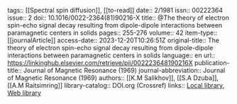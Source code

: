 tags:: [[Spectral spin diffusion]], [[to-read]]
date:: 2/1981
issn:: 00222364
issue:: 2
doi:: 10.1016/0022-2364(81)90216-X
title:: @The theory of electron spin-echo signal decay resulting from dipole-dipole interactions between paramagnetic centers in solids
pages:: 255-276
volume:: 42
item-type:: [[journalArticle]]
access-date:: 2023-12-20T10:26:51Z
original-title:: The theory of electron spin-echo signal decay resulting from dipole-dipole interactions between paramagnetic centers in solids
language:: en
url:: https://linkinghub.elsevier.com/retrieve/pii/002223648190216X
publication-title:: Journal of Magnetic Resonance (1969)
journal-abbreviation:: Journal of Magnetic Resonance (1969)
authors:: [[K.M Salikhov]], [[S.A Dzuba]], [[A.M Raitsimring]]
library-catalog:: DOI.org (Crossref)
links:: [Local library](zotero://select/library/items/CWZDLAJN), [Web library](https://www.zotero.org/users/9044942/items/CWZDLAJN)
